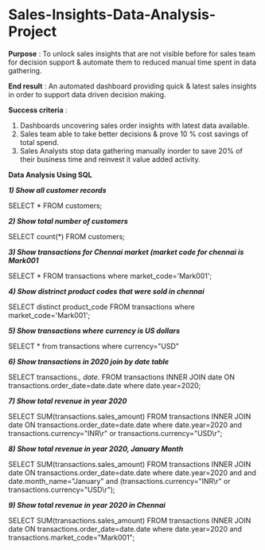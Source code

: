 # Sales-Insights-Data-Analysis-Project
**Purpose** : 
To unlock sales insights that are not visible before for sales team for decision support & automate them to reduced manual time spent in data gathering.

**End result** : 
An automated dashboard providing quick & latest sales insights in order to support data driven decision making.

**Success criteria** : 
1) Dashboards uncovering sales order insights with latest data available.
2) Sales team able to take better decisions & prove 10 % cost savings of total spend.
3) Sales Analysts stop data gathering manually inorder to save 20% of their business time and reinvest it value added activity.

**Data Analysis Using SQL**

***1) Show all customer records***

SELECT * FROM customers;

***2) Show total number of customers***

SELECT count(*) FROM customers;

***3) Show transactions for Chennai market (market code for chennai is Mark001*** 
 
SELECT * FROM transactions where market_code='Mark001';

***4) Show distrinct product codes that were sold in chennai*** 

SELECT distinct product_code FROM transactions where market_code='Mark001';

***5) Show transactions where currency is US dollars***

SELECT * from transactions where currency="USD"

***6) Show transactions in 2020 join by date table***

SELECT transactions.*, date.* FROM transactions INNER JOIN date ON transactions.order_date=date.date where date.year=2020;

***7) Show total revenue in year 2020***

SELECT SUM(transactions.sales_amount) FROM transactions INNER JOIN date ON transactions.order_date=date.date where date.year=2020 and transactions.currency="INR\r" or transactions.currency="USD\r";

***8) Show total revenue in year 2020, January Month***

SELECT SUM(transactions.sales_amount) FROM transactions INNER JOIN date ON transactions.order_date=date.date where date.year=2020 and and date.month_name="January" and (transactions.currency="INR\r" or transactions.currency="USD\r");

***9) Show total revenue in year 2020 in Chennai***

SELECT SUM(transactions.sales_amount) FROM transactions INNER JOIN date ON transactions.order_date=date.date where date.year=2020 and transactions.market_code="Mark001";
